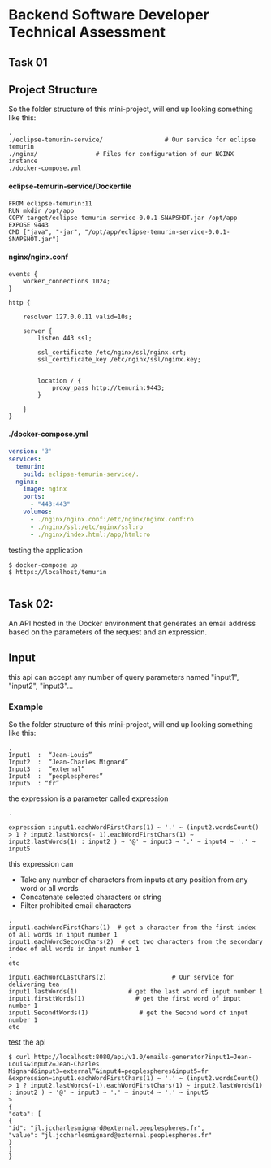 # Backend Software Developer Technical Assessment

## Task 01
## Project Structure
So the folder structure of this mini-project, will end up looking something like this:
```
.
./eclipse-temurin-service/                 # Our service for eclipse temurin
./nginx/                # Files for configuration of our NGINX instance
./docker-compose.yml
```
#### eclipse-temurin-service/Dockerfile
```docker
FROM eclipse-temurin:11
RUN mkdir /opt/app
COPY target/eclipse-temurin-service-0.0.1-SNAPSHOT.jar /opt/app
EXPOSE 9443
CMD ["java", "-jar", "/opt/app/eclipse-temurin-service-0.0.1-SNAPSHOT.jar"]

```

#### nginx/nginx.conf
```nginx
events {
    worker_connections 1024;
}

http {

    resolver 127.0.0.11 valid=10s;

    server {
        listen 443 ssl;

        ssl_certificate /etc/nginx/ssl/nginx.crt;
        ssl_certificate_key /etc/nginx/ssl/nginx.key;


        location / {
            proxy_pass http://temurin:9443;
        }

    }
}
```
#### ./docker-compose.yml
```yaml
version: '3'
services:
  temurin:
    build: eclipse-temurin-service/.
  nginx:
    image: nginx
    ports:
      - "443:443"
    volumes:
      - ./nginx/nginx.conf:/etc/nginx/nginx.conf:ro
      - ./nginx/ssl:/etc/nginx/ssl:ro
      - ./nginx/index.html:/app/html:ro
```
testing the application
``` 
$ docker-compose up 
$ https://localhost/temurin


```
## Task 02:
An API hosted in the Docker environment that generates an email address based on the parameters of the request and an expression.
## Input
this api can accept any number of query parameters named "input1", "input2", "input3"...
### Example
So the folder structure of this mini-project, will end up looking something like this:
```
.
Input1  :  “Jean-Louis”
Input2  :  “Jean-Charles Mignard” 
Input3  :  “external”
Input4  :  “peoplespheres” 
Input5  : “fr” 

```
the expression is a parameter called expression
```
.

expression :input1.eachWordFirstChars(1) ~ '.' ~ (input2.wordsCount() > 1 ? input2.lastWords(- 1).eachWordFirstChars(1) ~ input2.lastWords(1) : input2 ) ~ '@' ~ input3 ~ '.' ~ input4 ~ '.' ~ input5

```
this expression can 
- Take any number of characters from inputs at any position from any word or all words
- Concatenate selected characters or string
- Filter prohibited email characters

```
.
input1.eachWordFirstChars(1)  # get a character from the first index of all words in input number 1
input1.eachWordSecondChars(2)  # get two characters from the secondary index of all words in input number 1
.
etc

input1.eachWordLastChars(2)                  # Our service for delivering tea
input1.lastWords(1)              # get the last word of input number 1
input1.firsttWords(1)              # get the first word of input number 1
input1.SecondtWords(1)              # get the Second word of input number 1
etc

```
test the api 
``` 
$ curl http://localhost:8080/api/v1.0/emails-generator?input1=Jean-Louis&input2=Jean-Charles Mignard&input3=external”&input4=peoplespheres&input5=fr
&expression=input1.eachWordFirstChars(1) ~ '.' ~ (input2.wordsCount() > 1 ? input2.lastWords(-1).eachWordFirstChars(1) ~ input2.lastWords(1) : input2 ) ~ '@' ~ input3 ~ '.' ~ input4 ~ '.' ~ input5
> 
{
"data": [
{
"id": "jl.jccharlesmignard@external.peoplespheres.fr",
"value": "jl.jccharlesmignard@external.peoplespheres.fr"
}
]
}


```



